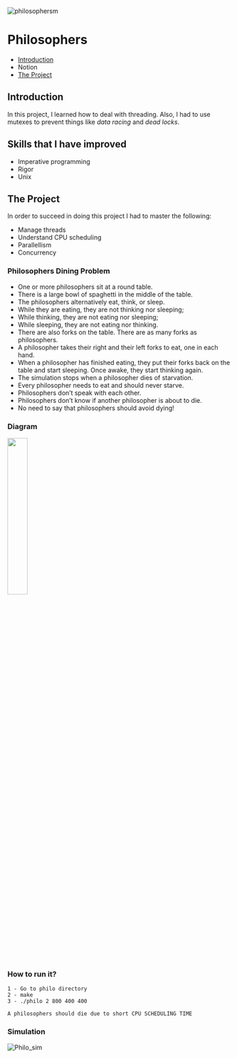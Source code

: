 ![philosophersm](https://user-images.githubusercontent.com/63206471/176322105-536b43cf-d6a4-46c0-9c3a-3336cf6e791c.png)

# Philosophers

* [Introduction](#introduction)
* Notion
* [The Project](#the-project)

## Introduction
In this project, I learned how to deal with threading. Also, I had to use mutexes to prevent things like _data racing_ and _dead locks_.

## Skills that I have improved
* Imperative programming
* Rigor
* Unix

## The Project
In order to succeed in doing this project I had to master the following:
* Manage threads
* Understand CPU scheduling
* Parallellism
* Concurrency

### Philosophers Dining Problem
* One or more philosophers sit at a round table.
* There is a large bowl of spaghetti in the middle of the table.
* The philosophers alternatively eat, think, or sleep.
* While they are eating, they are not thinking nor sleeping;
* While thinking, they are not eating nor sleeping;
* While sleeping, they are not eating nor thinking.
* There are also forks on the table. There are as many forks as philosophers.
* A philosopher takes their right and their left forks to eat, one in each hand.
* When a philosopher has finished eating, they put their forks back on the table and start sleeping. Once awake, they start thinking again. 
* The simulation stops when a philosopher dies of starvation.
* Every philosopher needs to eat and should never starve.
* Philosophers don’t speak with each other.
* Philosophers don’t know if another philosopher is about to die.
* No need to say that philosophers should avoid dying!

### Diagram
<img src="https://user-images.githubusercontent.com/63206471/176323139-cdc7a72e-7c4c-421a-9ec6-e9304a32312d.png" width="30%" height="30%">

### How to run it?

```
1 - Go to philo directory
2 - make
3 - ./philo 2 800 400 400

A philosophers should die due to short CPU SCHEDULING TIME
```

### Simulation
![Philo_sim](https://user-images.githubusercontent.com/63206471/176326990-d09cd54f-7493-4fb8-b86b-bb329a49d8b9.gif)
